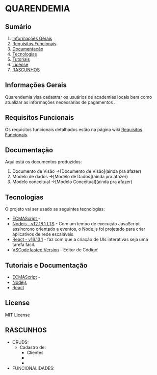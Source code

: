 # QUARENDEMIA

## Sumário
1. [Informações Gerais]()
2. [Requisitos Funcionais]()
3. [Documentação]()
4. [Tecnologias]()
5. [Tutoriais]()
6. [License](#license)
7. [RASCUNHOS](#license)
## Informações Gerais
Quarendemia visa cadastrar os usuários de academias locais bem como atualizar as informações necessárias de pagamentos .
## Requisitos Funcionais
Os requisitos funcionais detalhados estão na página wiki [Requisitos Funcionais](https://github.com/).
## Documentação
Aqui está os documentos produzidos:
1. Documento de Visão ->[Documento de Visão](ainda pra afazer)
2. Modelo de dados ->[Modelo de Dados](ainda pra afazer)
3. Modelo conceitual ->[Modelo Conceitual](ainda pra afazer)

## Tecnologias

O projeto vai ser usado as seguintes tecnologias:
* [ECMAScript ](https://developer.mozilla.org/pt-BR/docs/Aprender/JavaScript) - 
* [Nodejs - v12.18.1 LTS](https://nodejs.org/pt-br/) - Com um tempo de execução JavaScript assíncrono orientado a eventos, o Node.js foi projetado para criar aplicativos de rede escaláveis.
* [React - v16.13.1](https://pt-br.reactjs.org/) -  faz com que a criação de UIs interativas seja uma tarefa fácil.
* [VSCode lasted Version]() - Editor de Código!

## Tutoriais e Documentação
* [ECMAScript](https://developer.mozilla.org/pt-BR/docs/Aprender/JavaScript) - 
* [Nodejs](https://nodejs.org/en/docs/)
* [React](https://pt-br.reactjs.org/tutorial/tutorial.html)

## License
MIT License

## RASCUNHOS	

- CRUDS:
    - Cadastro de:
		- Clientes
		- 
	    - 
- FUNCIONALIDADES:
    